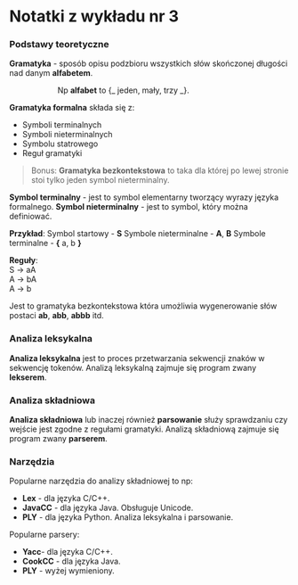 # Notatki z wykładu nr 3

### Podstawy teoretyczne

**Gramatyka** - sposób opisu podzbioru wszystkich słów skończonej długości nad danym __alfabetem__.
 
  &nbsp;&nbsp;&nbsp;&nbsp;&nbsp;&nbsp;&nbsp;&nbsp;&nbsp;&nbsp;&nbsp;&nbsp;&nbsp;&nbsp;&nbsp;&nbsp;&nbsp;&nbsp;&nbsp;&nbsp;&nbsp; Np **alfabet** to  {_ jeden, mały, trzy _}.

__Gramatyka formalna__ składa się z:
+ Symboli terminalnych
+ Symboli nieterminalnych
+ Symbolu statrowego
+ Reguł gramatyki

> Bonus: **Gramatyka bezkontekstowa** to taka dla której po lewej stronie stoi tylko jeden symbol nieterminalny.

__Symbol terminalny__ - jest to symbol elementarny tworzący wyrazy języka formalnego.
**Symbol nieterminalny** - jest to symbol, który można definiować.

__Przykład__:
Symbol startowy - **S**
Symbole nieterminalne - **A**, **B**
Symbole terminalne - **{** a, b  __}__

**Reguły**:<br>
S -> aA<br>
A -> bA<br>
A -> b

Jest to gramatyka bezkontekstowa która umożliwia wygenerowanie słów postaci **ab**, __abb__, **abbb** itd.

### Analiza leksykalna
__Analiza leksykalna__ jest to proces przetwarzania sekwencji znaków w sekwencję tokenów.
Analizą leksykalną zajmuje się program zwany **lekserem**.

### Analiza składniowa
**Analiza składniowa** lub inaczej również __parsowanie__ służy sprawdzaniu czy wejście jest zgodne z regułami gramatyki.
Analizą składniową zajmuje się program zwany **parserem**.

### Narzędzia
Popularne narzędzia do analizy składniowej to np:
+ **Lex** - dla języka C/C++.
+ **JavaCC** - dla języka Java. Obsługuje Unicode.
+ **PLY** - dla języka Python. Analiza leksykalna i parsowanie.

Popularne parsery:
+ **Yacc**- dla języka C/C++.
+ **CookCC** - dla języka Java.
+ **PLY** - wyżej wymieniony.

